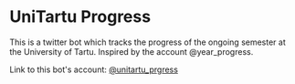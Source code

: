 # UniTartu Progress

This is a twitter bot which tracks the progress of the ongoing semester at the University of Tartu.
Inspired by the account @year_progress.

Link to this bot's account: [@unitartu_prgress](https://twitter.com/unitartu_prgrss)